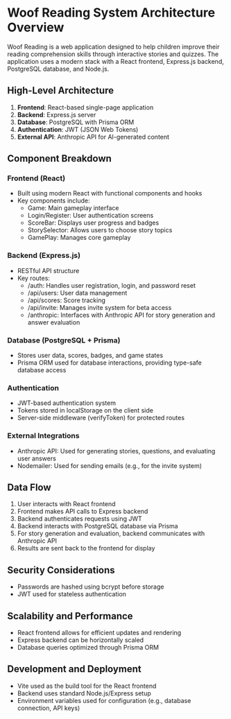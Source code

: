 # Woof Reading System Architecture Overview

Woof Reading is a web application designed to help children improve their reading comprehension skills through interactive stories and quizzes. The application uses a modern stack with a React frontend, Express.js backend, PostgreSQL database, and Node.js.

## High-Level Architecture

1. **Frontend**: React-based single-page application
2. **Backend**: Express.js server
3. **Database**: PostgreSQL with Prisma ORM
4. **Authentication**: JWT (JSON Web Tokens)
5. **External API**: Anthropic API for AI-generated content

## Component Breakdown

### Frontend (React)

- Built using modern React with functional components and hooks
- Key components include:
  - Game: Main gameplay interface
  - Login/Register: User authentication screens
  - ScoreBar: Displays user progress and badges
  - StorySelector: Allows users to choose story topics
  - GamePlay: Manages core gameplay

### Backend (Express.js)

- RESTful API structure
- Key routes:
  - /auth: Handles user registration, login, and password reset
  - /api/users: User data management
  - /api/scores: Score tracking
  - /api/invite: Manages invite system for beta access
  - /anthropic: Interfaces with Anthropic API for story generation and answer evaluation

### Database (PostgreSQL + Prisma)

- Stores user data, scores, badges, and game states
- Prisma ORM used for database interactions, providing type-safe database access

### Authentication

- JWT-based authentication system
- Tokens stored in localStorage on the client side
- Server-side middleware (verifyToken) for protected routes

### External Integrations

- Anthropic API: Used for generating stories, questions, and evaluating user answers
- Nodemailer: Used for sending emails (e.g., for the invite system)

## Data Flow

1. User interacts with React frontend
2. Frontend makes API calls to Express backend
3. Backend authenticates requests using JWT
4. Backend interacts with PostgreSQL database via Prisma
5. For story generation and evaluation, backend communicates with Anthropic API
6. Results are sent back to the frontend for display

## Security Considerations

- Passwords are hashed using bcrypt before storage
- JWT used for stateless authentication

## Scalability and Performance

- React frontend allows for efficient updates and rendering
- Express backend can be horizontally scaled
- Database queries optimized through Prisma ORM

## Development and Deployment

- Vite used as the build tool for the React frontend
- Backend uses standard Node.js/Express setup
- Environment variables used for configuration (e.g., database connection, API keys)

